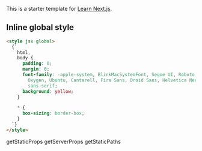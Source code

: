 This is a starter template for [Learn Next.js](https://nextjs.org/learn).

## Inline global style

```html
<style jsx global>
  {`
    html,
    body {
      padding: 0;
      margin: 0;
      font-family: -apple-system, BlinkMacSystemFont, Segoe UI, Roboto,
        Oxygen, Ubuntu, Cantarell, Fira Sans, Droid Sans, Helvetica Neue,
        sans-serif;
      background: yellow;
    }

    * {
      box-sizing: border-box;
    }
  `}
</style>
```

getStaticProps
getServerProps
getStaticPaths
